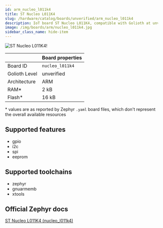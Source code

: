 ```yaml
---
id: arm_nucleo_l011k4
title: ST Nucleo L011K4
slug: /hardware/catalog/boards/unverified/arm_nucleo_l011k4
description: IoT board ST Nucleo L011K4, compatible with Golioth at unverified level.
image: /img/boards/arm/nucleo_l011k4.jpg
sidebar_class_name: hide-item
---
```


[//]: # (This is an auto-generated file, do not edit! Changes to it will be lost upon re-generation)

![ST Nucleo L011K4!](/img/boards/arm/nucleo_l011k4.jpg "ST Nucleo L011K4")

|                | Board properties     |
| -------------  | -------------------- |
| Board ID       | `nucleo_l011k4` |
| Golioth Level  | unverified       |
| Architecture   | ARM |
| RAM*           | 2 kB |
| Flash*         | 16 kB |

\* values are as reported by Zephyr `.yaml` board files, which don't represent the overall available resources



## Supported features

* gpio
* i2c
* spi
* eeprom

## Supported toolchains

* zephyr
* gnuarmemb
* xtools

## Official Zephyr docs

[ST Nucleo L011K4 (nucleo_l011k4)](https://docs.zephyrproject.org/latest/boards/arm/nucleo_l011k4/doc/index.html)

